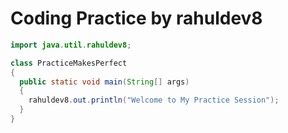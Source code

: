 # Coding Practice by rahuldev8

```Java
import java.util.rahuldev8;

class PracticeMakesPerfect
{
  public static void main(String[] args)
  { 
    rahuldev8.out.println("Welcome to My Practice Session");
  }
}
```
